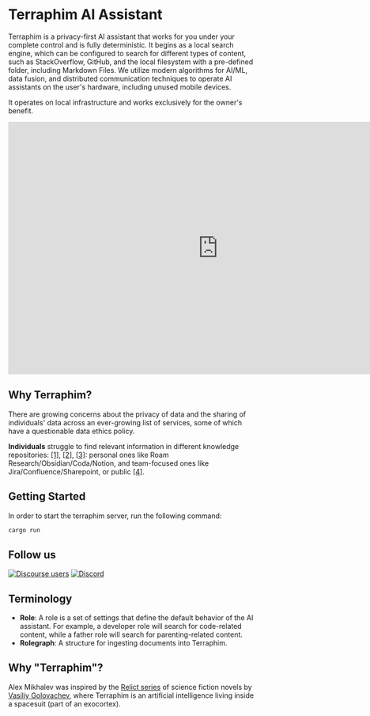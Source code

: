 # Terraphim AI Assistant

Terraphim is a privacy-first AI assistant that works for you under your complete
control and is fully deterministic. It begins as a local search engine, which can be configured to search
for different types of content, such as StackOverflow, GitHub, and the local
filesystem with a pre-defined folder, including Markdown Files. We utilize
modern algorithms for AI/ML, data fusion, and distributed communication
techniques to operate AI assistants on the user's hardware, including unused
mobile devices.

It operates on local infrastructure and works exclusively for the owner's
benefit.

<div class="vimeo is-flex is-justify-content-center is-align-items-center">
    <iframe
        width="848" height="510"
        title="vimeo-player" 
        src="https://player.vimeo.com/video/854283350" 
        frameborder="0" 
        allowfullscreen>
    </iframe>
</div>

## Why Terraphim?

There are growing concerns about the privacy of data and the sharing of
individuals' data across an ever-growing list of services, some of which have a
questionable data ethics policy.

**Individuals** struggle to find relevant information in different knowledge repositories: [[1]](https://www.coveo.com/en/resources/reports/relevance-report-workplace),
[[2]](https://cottrillresearch.com/various-survey-statistics-workers-spend-too-much-time-searching-for-information/),
[[3]](https://www.forbes.com/sites/forbestechcouncil/2019/12/17/reality-check-still-spending-more-time-gathering-instead-of-analyzing/):
personal ones like Roam Research/Obsidian/Coda/Notion, and team-focused ones like
Jira/Confluence/Sharepoint, or public
[[4]](https://www.theatlantic.com/technology/archive/2021/06/the-internet-is-a-collective-hallucination/619320/).

## Getting Started

In order to start the terraphim server, run the following command:

```bash
cargo run
```

## Follow us

[![Discourse users](https://img.shields.io/discourse/users?server=https%3A%2F%2Fterraphim.discourse.group)](https://terraphim.discourse.group) 
[![Discord](https://img.shields.io/discord/852545081613615144?label=Discord&logo=Discord)](https://discord.gg/VPJXB6BGuY)

## Terminology

- **Role**: A role is a set of settings that define the default behavior of the AI assistant. For example, a developer role will search for code-related content, while a father role will search for parenting-related content.
- **Rolegraph**: A structure for ingesting documents into Terraphim.

## Why "Terraphim"?

Alex Mikhalev was inspired by the [Relict series][relict] of science fiction
novels by [Vasiliy Golovachev](https://en.wikipedia.org/wiki/Vasili_Golovachov),
where Terraphim is an artificial intelligence living inside a spacesuit (part of
an exocortex).

[relict]: https://www.goodreads.com/en/book/show/196710046